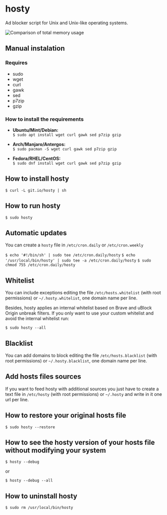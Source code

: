 hosty
=====

Ad blocker script for Unix and Unix-like operating systems.

![Comparison of total memory usage](https://i.imgur.com/qRVKMOQ.png)

## Manual instalation

### Requires
* sudo
* wget
* curl
* gawk
* sed
* p7zip
* gzip

### How to install the requirements

* **Ubuntu/Mint/Debian:**  
`$ sudo apt install wget curl gawk sed p7zip gzip`

* **Arch/Manjaro/Antergos:**  
`$ sudo pacman -S wget curl gawk sed p7zip gzip`

* **Fedora/RHEL/CentOS:**  
`$ sudo dnf install wget curl gawk sed p7zip gzip`

## How to install hosty

`$ curl -L git.io/hosty | sh`

## How to run hosty

`$ sudo hosty`

## Automatic updates

You can create a `hosty` file in `/etc/cron.daily` or `/etc/cron.weekly`

`$ echo '#!/bin/sh' | sudo tee /etc/cron.daily/hosty`
`$ echo '/usr/local/bin/hosty' | sudo tee -a /etc/cron.daily/hosty`
`$ sudo chmod 755 /etc/cron.daily/hosty`

## Whitelist

You can include exceptions editing the file `/etc/hosts.whitelist` (with root permissions) or `~/.hosty.whitelist`, one domain name per line.

Besides, hosty applies an internal whitelist based on Brave and uBlock Origin unbreak filters. If you only want to use your custom whitelist and avoid the internal whitelist run:

`$ sudo hosty --all`

## Blacklist

You can add domains to block editing the file `/etc/hosts.blacklist` (with root permissions) or `~/.hosty.blacklist`, one domain name per line.

## Add hosts files sources

If you want to feed hosty with additional sources you just have to create a text file in `/etc/hosty` (with root permissions) or `~/.hosty` and write in it one url per line.

## How to restore your original hosts file

`$ sudo hosty --restore`

## How to see the hosty version of your hosts file without modifying your system

`$ hosty --debug`

or

`$ hosty --debug --all`

## How to uninstall hosty

`$ sudo rm /usr/local/bin/hosty`
